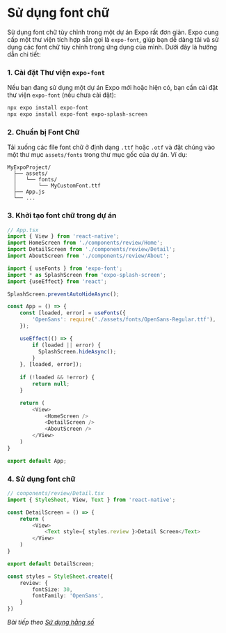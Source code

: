 # Sử dụng font chữ 

Sử dụng font chữ tùy chỉnh trong một dự án Expo rất đơn giản. Expo cung cấp một thư viện tích hợp sẵn gọi là `expo-font`, giúp bạn dễ dàng tải và sử dụng các font chữ tùy chỉnh trong ứng dụng của mình. Dưới đây là hướng dẫn chi tiết:

### 1. Cài đặt Thư viện `expo-font`

Nếu bạn đang sử dụng một dự án Expo mới hoặc hiện có, bạn cần cài đặt thư viện `expo-font` (nếu chưa cài đặt):

```bash
npx expo install expo-font
npx expo install expo-font expo-splash-screen
```

### 2. Chuẩn bị Font Chữ

Tải xuống các file font chữ ở định dạng `.ttf` hoặc `.otf` và đặt chúng vào một thư mục `assets/fonts` trong thư mục gốc của dự án. Ví dụ:

```
MyExpoProject/
  ├── assets/
  │   └── fonts/
  │       └── MyCustomFont.ttf
  ├── App.js
  └── ...
```

### 3. Khởi tạo font chữ trong dự án

```javascript
// App.tsx
import { View } from 'react-native';
import HomeScreen from './components/review/Home';
import DetailScreen from './components/review/Detail';
import AboutScreen from './components/review/About';

import { useFonts } from 'expo-font';
import * as SplashScreen from 'expo-splash-screen';
import {useEffect} from 'react';

SplashScreen.preventAutoHideAsync();

const App = () => {
    const [loaded, error] = useFonts({
        'OpenSans': require('./assets/fonts/OpenSans-Regular.ttf'),
    });

    useEffect(() => {
        if (loaded || error) {
          SplashScreen.hideAsync();
        }
    }, [loaded, error]);
    
    if (!loaded && !error) {
        return null;
    }

    return (
        <View>
            <HomeScreen />
            <DetailScreen />
            <AboutScreen />
        </View>
    )
}

export default App;
```

### 4. Sử dụng font chữ

```ts
// conponents/review/Detail.tsx
import { StyleSheet, View, Text } from 'react-native';

const DetailScreen = () => {
    return (
        <View>
            <Text style={ styles.review }>Detail Screen</Text>
        </View>
    )
}

export default DetailScreen;

const styles = StyleSheet.create({
    review: {
        fontSize: 30,
        fontFamily: 'OpenSans',
    }
})
```

*Bài tiếp theo [Sử dụng hằng số](session_14_const.md)*
